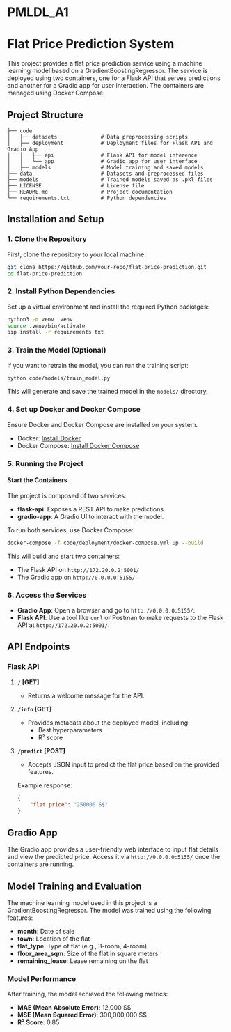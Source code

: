 # PMLDL_A1

# Flat Price Prediction System

This project provides a flat price prediction service using a machine learning model based on a GradientBoostingRegressor. The service is deployed using two containers, one for a Flask API that serves predictions and another for a Gradio app for user interaction. The containers are managed using Docker Compose.

## Project Structure

```
├── code
│   ├── datasets              # Data preprocessing scripts
│   ├── deployment            # Deployment files for Flask API and Gradio App
│   │   ├── api               # Flask API for model inference
│   │   └── app               # Gradio app for user interface
│   ├── models                # Model training and saved models
├── data                      # Datasets and preprocessed files
├── models                    # Trained models saved as .pkl files
├── LICENSE                   # License file
├── README.md                 # Project documentation
└── requirements.txt          # Python dependencies
```

## Installation and Setup

### 1. Clone the Repository
First, clone the repository to your local machine:
```bash
git clone https://github.com/your-repo/flat-price-prediction.git
cd flat-price-prediction
```

### 2. Install Python Dependencies
Set up a virtual environment and install the required Python packages:
```bash
python3 -m venv .venv
source .venv/bin/activate
pip install -r requirements.txt
```

### 3. Train the Model (Optional)
If you want to retrain the model, you can run the training script:
```bash
python code/models/train_model.py
```

This will generate and save the trained model in the `models/` directory.

### 4. Set up Docker and Docker Compose
Ensure Docker and Docker Compose are installed on your system.

- Docker: [Install Docker](https://docs.docker.com/get-docker/)
- Docker Compose: [Install Docker Compose](https://docs.docker.com/compose/install/)

### 5. Running the Project

#### Start the Containers
The project is composed of two services: 
- **flask-api**: Exposes a REST API to make predictions.
- **gradio-app**: A Gradio UI to interact with the model.

To run both services, use Docker Compose:

```bash
docker-compose -f code/deployment/docker-compose.yml up --build
```

This will build and start two containers:
- The Flask API on `http://172.20.0.2:5001/`
- The Gradio app on `http://0.0.0.0:5155/`

### 6. Access the Services

- **Gradio App**: Open a browser and go to `http://0.0.0.0:5155/`.
- **Flask API**: Use a tool like `curl` or Postman to make requests to the Flask API at `http://172.20.0.2:5001/`.

## API Endpoints

### Flask API

1. **`/` [GET]**
   - Returns a welcome message for the API.
  
2. **`/info` [GET]**
   - Provides metadata about the deployed model, including:
     - Best hyperparameters
     - R² score
  
3. **`/predict` [POST]**
   - Accepts JSON input to predict the flat price based on the provided features.

   Example response:
   ```json
   {
       "flat price": "250000 S$"
   }
   ```

## Gradio App

The Gradio app provides a user-friendly web interface to input flat details and view the predicted price. Access it via `http://0.0.0.0:5155/` once the containers are running.

## Model Training and Evaluation

The machine learning model used in this project is a GradientBoostingRegressor. The model was trained using the following features:
- **month**: Date of sale
- **town**: Location of the flat
- **flat_type**: Type of flat (e.g., 3-room, 4-room)
- **floor_area_sqm**: Size of the flat in square meters
- **remaining_lease**: Lease remaining on the flat

### Model Performance

After training, the model achieved the following metrics:
- **MAE (Mean Absolute Error)**: 12,000 S$
- **MSE (Mean Squared Error)**: 300,000,000 S$
- **R² Score**: 0.85
